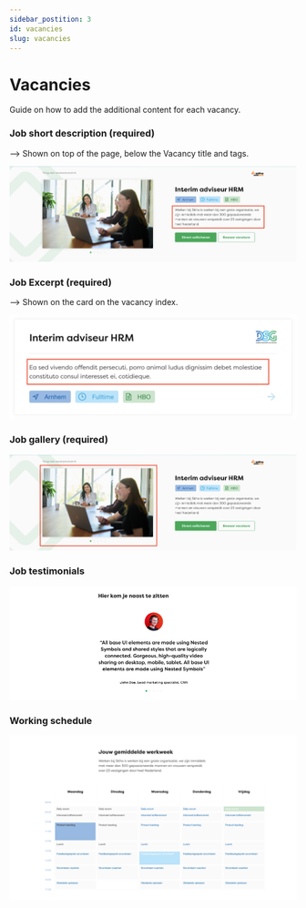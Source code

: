 ```yaml
---
sidebar_postition: 3
id: vacancies
slug: vacancies
---
```


# Vacancies

Guide on how to add the additional content for each vacancy.

### Job short description (required)
--> Shown on top of the page, below the Vacancy title and tags.

![Job short description](../static/img/job-short-des.png)

### Job Excerpt (required)
--> Shown on the card on the vacancy index.

![Job Excerpt](../static/img/job-exc.png)

### Job gallery (required)
![Job gallery](../static/img/job-gallery.png)

### Job testimonials
![Job testimonials](../static/img/job-testimonials.png)

### Working schedule
![Working schedule](../static/img/calendar-documentation-image.png)